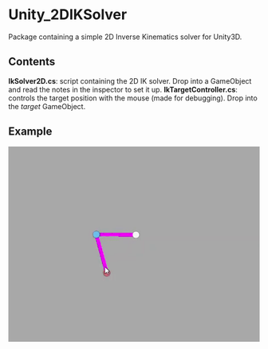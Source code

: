 # Unity_2DIKSolver
Package containing a simple 2D Inverse Kinematics solver for Unity3D.

## Contents
**IkSolver2D.cs**: script containing the 2D IK solver. Drop into a GameObject and read the notes in the inspector to set it up.
**IkTargetController.cs**: controls the target position with the mouse (made for debugging). Drop into the *target* GameObject.

## Example
![Example GIF](example.gif)

